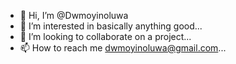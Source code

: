 - 👋 Hi, I’m @Dwmoyinoluwa
- 👀 I’m interested in basically anything good...
- 💞️ I’m looking to collaborate on a project...
- 📫 How to reach me dwmoyinoluwa@gmail.com...

<!---
Dwmoyinoluwa/Dwmoyinoluwa is a ✨ special ✨ repository because its `README.md` (this file) appears on your GitHub profile.
You can click the Preview link to take a look at your changes.
--->
